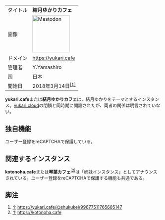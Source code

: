 <div>

|          |                                                                                                                                                                                                                                                                                                        |
|----------|--------------------------------------------------------------------------------------------------------------------------------------------------------------------------------------------------------------------------------------------------------------------------------------------------------|
| タイトル | **結月ゆかりカフェ**                                                                                                                                                                                                                                                                                   |
| 画像     | [<img src="/images/thumb/0/00/Mastodon_logo.png/120px-Mastodon_logo.png" srcset="/images/thumb/0/00/Mastodon_logo.png/180px-Mastodon_logo.png 1.5x, /images/0/00/Mastodon_logo.png 2x" width="120" height="120" alt="Mastodon" />](/%E3%83%95%E3%82%A1%E3%82%A4%E3%83%AB:Mastodon_logo.png "Mastodon") |
| ドメイン | <a href="https://yukari.cafe" rel="nofollow">https://yukari.cafe</a>                                                                                                                                                                                                                                   |
| 管理者   | Y.Yamashiro                                                                                                                                                                                                                                                                                            |
| 国       | 日本                                                                                                                                                                                                                                                                                                   |
| 開始日   | 2018年3月14日<sup>[\[1\]](#cite_note-1)</sup>                                                                                                                                                                                                                                                          |

**yukari.cafe**または**結月ゆかりカフェ**は、結月ゆかりをテーマとするインスタンス。[yukari.cloud](/Yukari.cloud "Yukari.cloud")の閉鎖と同時期に開設されたが、両者の関係は明言されていない。

## 独自機能

ユーザー登録をreCAPTCHAで保護している。

## 関連するインスタンス

**kotonoha.cafe**または**琴葉カフェ**<sup>[\[2\]](#cite_note-2)</sup>は「姉妹インスタンス」としてアナウンスされている。ユーザー登録をreCAPTCHAで保護する機能も共通である。

## 脚注

<div>

1.  [↑](#cite_ref-1) <a href="https://yukari.cafe/@shukukei/99677511765685147" rel="nofollow">https://yukari.cafe/@shukukei/99677511765685147</a>
2.  [↑](#cite_ref-2) <a href="https://kotonoha.cafe" rel="nofollow">https://kotonoha.cafe</a>

</div>

</div>
